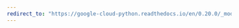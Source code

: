 ```yaml
---
redirect_to: "https://google-cloud-python.readthedocs.io/en/0.20.0/_modules/google/cloud/logging/entries.html"
---
```

